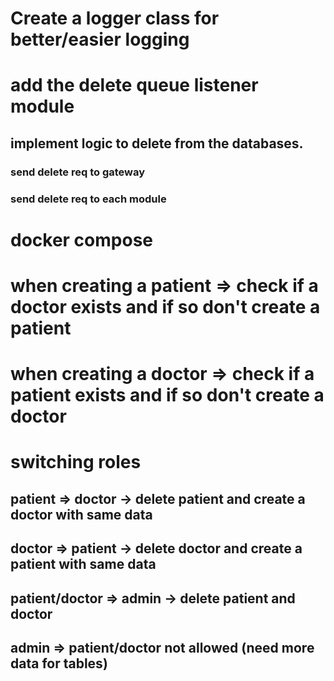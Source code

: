 # Create a logger class for better/easier logging

# add the delete queue listener module 
##  implement logic to delete from the databases. 
###     send delete req to gateway
###     send delete req to each module

# docker compose

# when creating a patient => check if a doctor exists and if so don't create a patient
# when creating a doctor => check if a patient exists and if so don't create a doctor 

# switching roles
## patient => doctor -> delete patient and create a doctor with same data
## doctor => patient -> delete doctor and create a patient with same data
## patient/doctor => admin -> delete patient and doctor
## admin => patient/doctor not allowed (need more data for tables)




